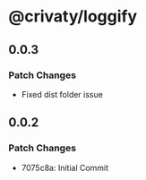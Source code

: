 # @crivaty/loggify

## 0.0.3

### Patch Changes

- Fixed dist folder issue

## 0.0.2

### Patch Changes

- 7075c8a: Initial Commit
